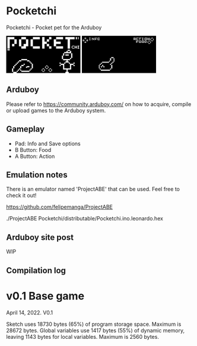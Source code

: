 # Pocketchi

Pocketchi - Pocket pet for the Arduboy

<img src="https://github.com/franalvarez21/Pocketchi/blob/main/Pocketchi/title.png" width="200" height="100">
<img src="https://github.com/franalvarez21/Pocketchi/blob/main/Pocketchi/demo.gif" width="200" height="100">

## Arduboy

Please refer to https://community.arduboy.com/ on how to acquire, compile or upload games to the Arduboy system.

## Gameplay

- Pad: Info and Save options
- B Button: Food
- A Button: Action

## Emulation notes

There is an emulator named 'ProjectABE' that can be used. Feel free to check it out!

https://github.com/felipemanga/ProjectABE

./ProjectABE Pocketchi/distributable/Pocketchi.ino.leonardo.hex

## Arduboy site post

WIP

## Compilation log

# v0.1 Base game

April 14, 2022. V0.1

Sketch uses 18730 bytes (65%) of program storage space. Maximum is 28672 bytes.
Global variables use 1417 bytes (55%) of dynamic memory, leaving 1143 bytes for local variables. Maximum is 2560 bytes.


